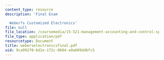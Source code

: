 ```yaml
---
content_type: resource
description: 'Final Exam

  Weber?s Customized Electronics'
file: null
file_location: /coursemedia/15-521-management-accounting-and-control-spring-2003/9ca992f06d1e172c0604a9a609ddbfc5_weberselectronicsfinal.pdf
file_type: application/pdf
resourcetype: Document
title: weberselectronicsfinal.pdf
uid: 9ca992f0-6d1e-172c-0604-a9a609ddbfc5
---
```

